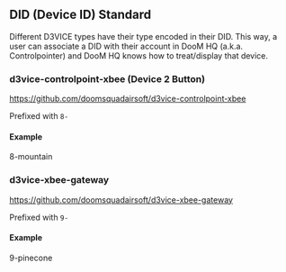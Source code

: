 
## DID (Device ID) Standard

Different D3VICE types have their type encoded in their DID. This way, a user can associate a DID with their account in DooM HQ (a.k.a. Controlpointer) and DooM HQ knows how to treat/display that device.


### d3vice-controlpoint-xbee (Device 2 Button)

https://github.com/doomsquadairsoft/d3vice-controlpoint-xbee

Prefixed with `8-`

#### Example

8-mountain


### d3vice-xbee-gateway

https://github.com/doomsquadairsoft/d3vice-xbee-gateway

Prefixed with `9-`

#### Example

9-pinecone
